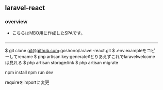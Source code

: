 ## laravel-react
### overview
 * こちらはMBO用に作成したSPAです。
### 
---
$ git clone git@github.com:goshono/laravel-react.git
$ .env.exampleをコピーしてrename
$ php artisan key:generate¥とりあえずこれでlaravelwelcomeは見れる
$ php artisan storage:link
$ php artisan migrate

npm install
npm run dev

requireをimportに変更